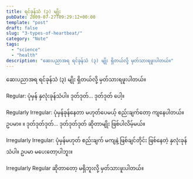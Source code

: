 ```yaml
---
title: ရင်ခုန်သံ (၃) မျိုး
pubDate: 2009-07-27T09:29:12+00:00
template: "post"
draft: false
slug: "3-types-of-heartbeat/"
category: "Note"
tags:
  - "science"
  - "health"
description: "ဆေးပညာအရ ရင်ခုန်သံ (၃) မျိုး ရှိတယ်လို့ မှတ်သားရဖူးပါတယ်။"
---
```


ဆေးပညာအရ ရင်ခုန်သံ (၃) မျိုး ရှိတယ်လို့ မှတ်သားရဖူးပါတယ်။

Regular: ပုံမှန် နှလုံးခုန်သံပါ။ ဒုတ်ဒုတ်… ဒုတ်ဒုတ် ပေါ့။

Regularly Irregular: ပုံမှန်ခုန်နေတာ မဟုတ်ပေမယ့် စည်းချက်တော့ ကျနေပါတယ်။ ဥပမာ။ ။ ဒုတ်ဒုတ်ဒုတ်… ဒုတ်ဒုတ်ဒုတ် ဆိုတာမျိုး ဖြစ်ပါလိမ့်မယ်။

Irregularly Irregular: ပုံမှန်မဟုတ် စည်းချက် မကျနဲ့ ဖြစ်ချင်တိုင်း ဖြစ်နေတဲ့ နှလုံးခုန်သံပါ။ ဥပမာ မပေးတော့ပါဘူး။

Irregularly Regular ဆိုတာတော့ မရှိဘူးလို့ မှတ်သားဖူးပါတယ်။
